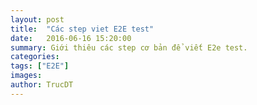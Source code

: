 ```yaml
---
layout: post
title:  "Các step viet E2E test"
date:   2016-06-16 15:20:00
summary: Giới thiêu các step cơ bản để viết E2e test.
categories: 
tags: ["E2E"]
images: 
author: TrucDT
---
```


